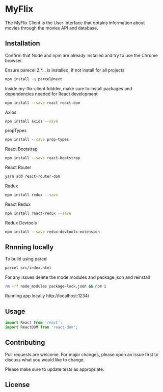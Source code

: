 # MyFlix

The MyFlix Client is the User Interface that obtains information about movies through the movies API and database.

## Installation

Confirm that Node and npm are already installed and try to use the Chrome browser.

Ensure parecel 2.*... is installed, if not install for all projects

```bash
npm install -g parcel@next
```

Inside my-flix-client foldder, make sure to install packages and dependencies needed for React development

```bash
npm install --save react react-dom
```

Axios

```bash
npm install axios --save
```

propTypes

```bash
npm install --save prop-types
```

React Bootstrap

```bash
npm install --save react-bootstrap
```

React Router

```bash
yarn add react-router-dom
```

Redux

```bash
npm install redux --save
```

React Redux

```bash
npm install react-redux --save
```

Redux Devtools

```bash
npm install --save redux-devtools-extension
```

## Rnnning locally

To build using parcel

```bash
parcel src/index.html
```

For any issues delete the mode modules and package.json and reinstall

```bash
rm -rf node_modules package-lock.json && npm i
```

Running app locally http://localhost:1234/

## Usage

```javascript
import React from 'react';
import ReactDOM from 'react-dom';
```

## Contributing
Pull requests are welcome. For major changes, please open an issue first to discuss what you would like to change.

Please make sure to update tests as appropriate.

## License
